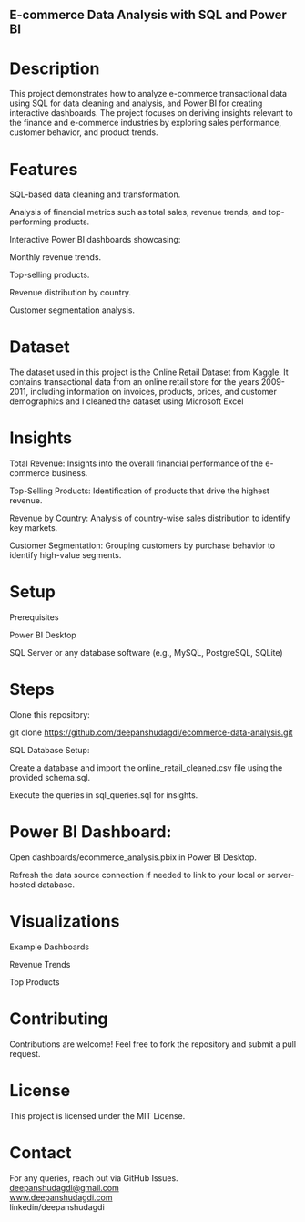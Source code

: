 ## E-commerce Data Analysis with SQL and Power BI

# Description

This project demonstrates how to analyze e-commerce transactional data using SQL for data cleaning and analysis, and Power BI for creating interactive dashboards. The project focuses on deriving insights relevant to the finance and e-commerce industries by exploring sales performance, customer behavior, and product trends.

# Features

SQL-based data cleaning and transformation.

Analysis of financial metrics such as total sales, revenue trends, and top-performing products.

Interactive Power BI dashboards showcasing:

Monthly revenue trends.

Top-selling products.

Revenue distribution by country.

Customer segmentation analysis.

# Dataset

The dataset used in this project is the Online Retail Dataset from Kaggle. It contains transactional data from an online retail store for the years 2009-2011, including information on invoices, products, prices, and customer demographics and I cleaned the dataset using Microsoft Excel 

# Insights

Total Revenue: Insights into the overall financial performance of the e-commerce business.

Top-Selling Products: Identification of products that drive the highest revenue.

Revenue by Country: Analysis of country-wise sales distribution to identify key markets.

Customer Segmentation: Grouping customers by purchase behavior to identify high-value segments.

# Setup

Prerequisites

Power BI Desktop

SQL Server or any database software (e.g., MySQL, PostgreSQL, SQLite)

# Steps

Clone this repository:

git clone https://github.com/deepanshudagdi/ecommerce-data-analysis.git

SQL Database Setup:

Create a database and import the online_retail_cleaned.csv file using the provided schema.sql.

Execute the queries in sql_queries.sql for insights.

# Power BI Dashboard:

Open dashboards/ecommerce_analysis.pbix in Power BI Desktop.

Refresh the data source connection if needed to link to your local or server-hosted database.

# Visualizations

Example Dashboards

Revenue Trends



Top Products


# Contributing

Contributions are welcome! Feel free to fork the repository and submit a pull request.

# License

This project is licensed under the MIT License.

# Contact

For any queries, reach out via GitHub Issues. <br>
deepanshudagdi@gmail.com <br>
www.deepanshudagdi.com <br>
linkedin/deepanshudagdi <br>

